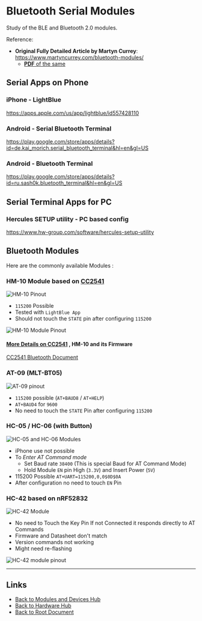 # Bluetooth Serial Modules

Study of the BLE and Bluetooth 2.0 modules.

Reference:

- **Original Fully Detailed Article by Martyn Currey**: <br /> <https://www.martyncurrey.com/bluetooth-modules/>
    - [**PDF** of the same](./bluetooth-serial-modules/Bluetooth-Modules-Martyn-Currey.pdf)

## Serial Apps on Phone

### iPhone - LightBlue
<https://apps.apple.com/us/app/lightblue/id557428110>

### Android - Serial Bluetooth Terminal
<https://play.google.com/store/apps/details?id=de.kai_morich.serial_bluetooth_terminal&hl=en&gl=US>

### Android - Bluetooth Terminal
<https://play.google.com/store/apps/details?id=ru.sash0k.bluetooth_terminal&hl=en&gl=US>

## Serial Terminal Apps for PC

### Hercules SETUP utility - PC based config
<https://www.hw-group.com/software/hercules-setup-utility>

## Bluetooth Modules

Here are the commonly available Modules :

### HM-10 Module based on [CC2541](../8051/CC2541-Bluetooth.md)

![HM-10 Pinout](./bluetooth-serial-modules/HM-10-Pinout.jpg)

- `115200` Possible
- Tested with `LightBlue App`
- Should not touch the `STATE` pin after configuring `115200`

![HM-10 Module Pinout](./bluetooth-serial-modules/HM-10-Module.jpg)

#### [More Details on CC2541](../8051/CC2541-Bluetooth.md) , HM-10 and its Firmware

[CC2541 Bluetooth Document](../8051/CC2541-Bluetooth.md)

### AT-09 (MLT-BT05)

![AT-09 pinout](./bluetooth-serial-modules/AT-09-BT05_002_16001.jpg)

- `115200` possible (`AT+BAUD8` / `AT+HELP`)
- `AT+BAUD4` for `9600`
- No need to touch the `STATE` Pin after configuring `115200`

### HC-05 / HC-06 (with Button)

![HC-05 and HC-06 Modules](./bluetooth-serial-modules/HC-05-HC-06-ZS-040-1600.jpg)

- iPhone use not possible
- To *Enter AT Command mode*
    - Set Baud rate `38400` (This is special Baud for AT Command Mode)
    - Hold Module `EN` pin High (`3.3V`) and Insert Power (`5V`)
- 115200 Possible `AT+UART=115200,0,0$0D$0A`
- After configuration no need to touch `EN` Pin

### HC-42 based on nRF52832

![HC-42 Module](./bluetooth-serial-modules/HC-42-module.png)

- No need to Touch the Key Pin If not Connected it responds directly to AT Commands
- Firmware and Datasheet don't match
- Version commands not working
- Might need re-flashing

![HC-42 module pinout](./bluetooth-serial-modules/HC-42-Module-Pinout.jpg)

----
<!-- Footer Begins Here -->
## Links

- [Back to Modules and Devices Hub](./README.md)
- [Back to Hardware Hub](../README.md)
- [Back to Root Document](../../README.md)
